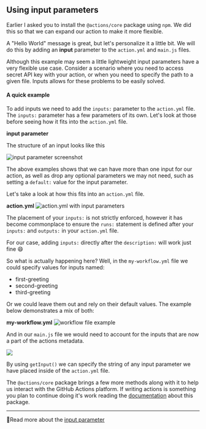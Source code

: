## Using input parameters

Earlier I asked you to install the `@actions/core` package using `npm`.  We did this so that we can expand our action to make it more flexible.

A "Hello World" message is great, but let's personalize it a little bit.  We will do this by adding an **input** parameter to the `action.yml` and `main.js` files.

Although this example may seem a little lightweight input parameters have a very flexible use case.  Consider a scenario where you need to access secret API key with your action, or when you need to specify the path to a given file.  Inputs allows for these problems to be easily solved.

#### A quick example

To add inputs we need to add the `inputs:` parameter to the `action.yml` file.  The `inputs:` parameter has a few parameters of its own.  Let's look at those before seeing how it fits into the `action.yml` file.

**input parameter**

The structure of an input looks like this

![input parameter screenshot](https://i.imgur.com/qgtZL6x.png)


The above examples shows that we can have more than one input for our action, as well as drop any optional parameters we may not need, such as setting a `default:` value for the input parameter.

Let's take a look at how this fits into an `action.yml` file.

**action.yml**
![action.yml with input parameters](https://i.imgur.com/dRzUFS0.png)

The placement of your `inputs:` is not strictly enforced, however it has become commonplace to ensure the `runs:` statement is defined after your `inputs:` and `outputs:` in your `action.yml` file.

For our case, adding `inputs:` directly after the `description:` will work just fine 😄

So what is actually happening here?  Well, in the `my-workflow.yml` file we could specify values for inputs named:

- first-greeting
- second-greeting
- third-greeting

Or we could leave them out and rely on their default values.  The example below demonstrates a mix of both:

**my-workflow.yml**
![workflow file example](https://i.imgur.com/d8iWVHa.png)

And in our `main.js` file we would need to account for the inputs that are now a part of the actions metadata.

![](https://i.imgur.com/IF7w5th.png)

By using `getInput()` we can specify the string of any input parameter we have placed inside of the `action.yml` file.

The `@actions/core` package brings a few more methods along with it to help us interact with the GitHub Actions platform.  If writing actions is something you plan to continue doing it's work reading the [documentation](https://github.com/actions/toolkit/tree/master/packages/core) about this package.

---

📖Read more about the [input parameter](https://help.github.com/en/actions/automating-your-workflow-with-github-actions/metadata-syntax-for-github-actions#inputs)